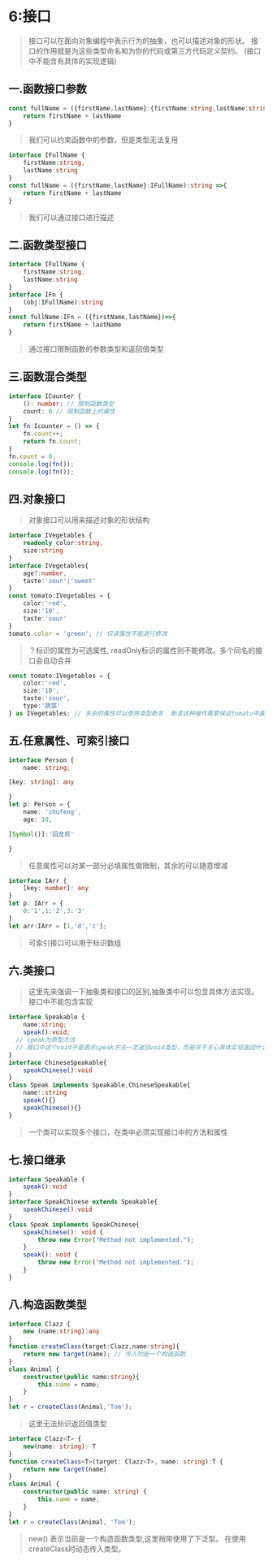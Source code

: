 # 6:接口

>  接口可以在面向对象编程中表示行为的抽象，也可以描述对象的形状。 接口的作用就是为这些类型命名和为你的代码或第三方代码定义契约。 (接口中不能含有具体的实现逻辑)

## 一.函数接口参数

```ts
const fullName = ({firstName,lastName}:{firstName:string,lastName:string}):string =>{
    return firstName + lastName
}
```

>  我们可以约束函数中的参数，但是类型无法复用

```ts
interface IFullName {
    firstName:string,
    lastName:string
}
const fullName = ({firstName,lastName}:IFullName):string =>{
    return firstName + lastName
}
```

> 我们可以通过接口进行描述

## 二.函数类型接口

```ts
interface IFullName {
    firstName:string,
    lastName:string
}
interface IFn {
    (obj:IFullName):string
}
const fullName:IFn = ({firstName,lastName})=>{
    return firstName + lastName
}
```

>  通过接口限制函数的参数类型和返回值类型

## 三.函数混合类型

```ts
interface ICounter {
    (): number; // 限制函数类型
    count: 0 // 限制函数上的属性
}
let fn:Icounter = () => {
    fn.count++;
    return fn.count;
}
fn.count = 0;
console.log(fn());
console.log(fn());
```

## 四.对象接口

>  对象接口可以用来描述对象的形状结构

```ts
interface IVegetables {
    readonly color:string,
    size:string
}
interface IVegetables{
    age?:number,
    taste:'sour'|'sweet'
}
const tomato:IVegetables = {
    color:'red',
    size:'10',
    taste:'sour'
}
tomato.color = 'green'; // 仅读属性不能进行修改

```

> ？标识的属性为可选属性, readOnly标识的属性则不能修改。多个同名的接口会自动合并

```ts
const tomato:IVegetables = {
    color:'red',
    size:'10',
    taste:'sour',
    type:'蔬菜'
} as IVegetables; // 多余的属性可以使用类型断言  断言这种操作需要保证tomato中属性只能比Ivegetables多不能少
```



## 五.任意属性、可索引接口

```ts
interface Person {
    name: string;

[key: string]: any

}
let p: Person = {
    name: 'zhufeng',
    age: 10,

[Symbol()]:'回龙观'

}
```

> 任意属性可以对某一部分必填属性做限制，其余的可以随意增减

```ts
interface IArr {
    [key: number]: any
}
let p: IArr = {
    0:'1',1:'2',3:'3'
}
let arr:IArr = [1,'d','c'];
```

> 可索引接口可以用于标识数组

## 六.类接口

> 这里先来强调一下抽象类和接口的区别,抽象类中可以包含具体方法实现。接口中不能包含实现

```ts
interface Speakable {
    name:string;
    speak():void; 
  // speak为原型方法
  // 接口中这个void不是表示speak方法一定返回void类型，而是并不关心具体实现返回什么类型（但是其他类型就不是了，例如这里如果写string，那么具体实现就必须也是string）
}
interface ChineseSpeakable{
    speakChinese():void
}
class Speak implements Speakable,ChineseSpeakable{
    name!:string
    speak(){}
    speakChinese(){}
}
```

> 一个类可以实现多个接口，在类中必须实现接口中的方法和属性

## 七.接口继承

```ts
interface Speakable {
    speak():void
}
interface SpeakChinese extends Speakable{
    speakChinese():void
}
class Speak implements SpeakChinese{
    speakChinese(): void {
        throw new Error("Method not implemented.");
    }
    speak(): void {
        throw new Error("Method not implemented.");
    }
}
```

## 八.构造函数类型

```ts
interface Clazz {
    new (name:string):any
}
function createClass(target:Clazz,name:string){
    return new target(name); // 传入的是一个构造函数
}
class Animal {
    constructor(public name:string){
        this.name = name;
    }
}
let r = createClass(Animal,'Tom');
```

> 这里无法标识返回值类型

```ts
interface Clazz<T> {
    new(name: string): T
}
function createClass<T>(target: Clazz<T>, name: string):T {
    return new target(name)
}
class Animal {
    constructor(public name: string) {
        this.name = name;
    }
}
let r = createClass(Animal, 'Tom');
```

>  new() 表示当前是一个构造函数类型,这里捎带使用了下泛型。 在使用createClass时动态传入类型。